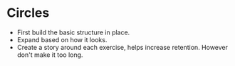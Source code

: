 # Circles
* First build the basic structure in place.
* Expand based on how it looks.
* Create a story around each exercise, helps increase retention. However don't make it too long.
